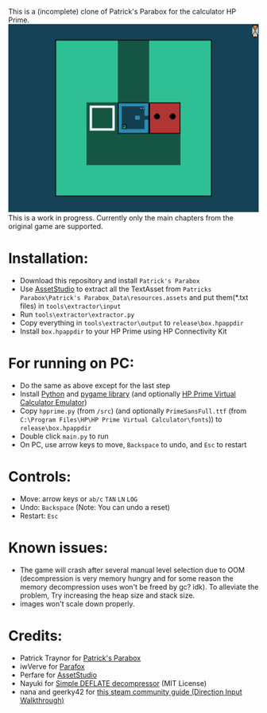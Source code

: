 This is a (incomplete) clone of Patrick's Parabox for the calculator HP Prime.
![Screenshot](doc/screenshot.png)
This is a work in progress. Currently only the main chapters from the original game are supported.

# Installation:
- Download this repository and install `Patrick's Parabox`
- Use [AssetStudio](https://github.com/Perfare/AssetStudio/releases) to extract all the TextAsset from
`Patricks Parabox\Patrick's Parabox_Data\resources.assets`
and put them(\*.txt files) in
`tools\extractor\input`
- Run `tools\extractor\extractor.py`
- Copy everything in `tools\extractor\output` to `release\box.hpappdir`
- Install `box.hpappdir` to your HP Prime using HP Connectivity Kit

# For running on PC:
- Do the same as above except for the last step
- Install [Python](https://www.python.org) and [pygame library](https://www.pygame.org/docs/) (and optionally [HP Prime Virtual Calculator Emulator](https://www.hpcalc.org/details/8939))
- Copy `hpprime.py` (from `/src`) (and optionally `PrimeSansFull.ttf` (from `C:\Program Files\HP\HP Prime Virtual Calculator\fonts`)) to `release\box.hpappdir`
- Double click `main.py` to run
- On PC, use arrow keys to move, `Backspace` to undo, and `Esc` to restart

# Controls:
- Move: arrow keys or `ab/c` `TAN` `LN` `LOG`
- Undo: `Backspace` (Note: You can undo a reset)
- Restart: `Esc`

# Known issues:
- The game will crash after several manual level selection due to OOM (decompression is very memory hungry and for some reason the memory decompression uses won't be freed by gc? idk). To alleviate the problem, Try increasing the heap size and stack size.
- images won't scale down properly.

# Credits:
- Patrick Traynor for [Patrick's Parabox](https://store.steampowered.com/app/1260520/Patricks_Parabox/)
- iwVerve for [Parafox](https://github.com/iwVerve/Parafox)
- Perfare for [AssetStudio](https://github.com/Perfare/AssetStudio)
- Nayuki for [Simple DEFLATE decompressor](https://github.com/nayuki/Simple-DEFLATE-decompressor) (MIT License)
- nana and geerky42 for [this steam community guide (Direction Input Walkthrough)](https://steamcommunity.com/sharedfiles/filedetails/?id=2786724419)
